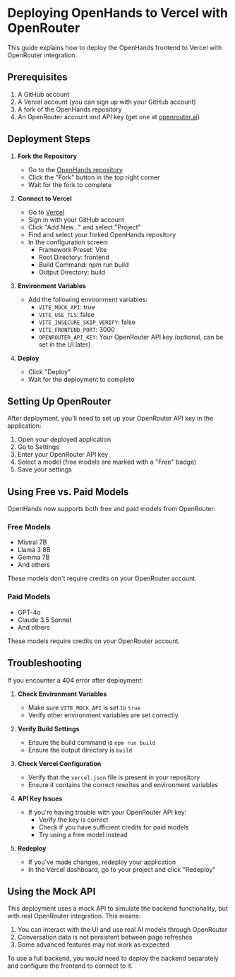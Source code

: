 # Deploying OpenHands to Vercel with OpenRouter

This guide explains how to deploy the OpenHands frontend to Vercel with OpenRouter integration.

## Prerequisites

1. A GitHub account
2. A Vercel account (you can sign up with your GitHub account)
3. A fork of the OpenHands repository
4. An OpenRouter account and API key (get one at [openrouter.ai](https://openrouter.ai/keys))

## Deployment Steps

1. **Fork the Repository**
   - Go to the [OpenHands repository](https://github.com/All-Hands-AI/OpenHands)
   - Click the "Fork" button in the top right corner
   - Wait for the fork to complete

2. **Connect to Vercel**
   - Go to [Vercel](https://vercel.com/)
   - Sign in with your GitHub account
   - Click "Add New..." and select "Project"
   - Find and select your forked OpenHands repository
   - In the configuration screen:
     - Framework Preset: Vite
     - Root Directory: frontend
     - Build Command: npm run build
     - Output Directory: build

3. **Environment Variables**
   - Add the following environment variables:
     - `VITE_MOCK_API`: true
     - `VITE_USE_TLS`: false
     - `VITE_INSECURE_SKIP_VERIFY`: false
     - `VITE_FRONTEND_PORT`: 3000
     - `OPENROUTER_API_KEY`: Your OpenRouter API key (optional, can be set in the UI later)

4. **Deploy**
   - Click "Deploy"
   - Wait for the deployment to complete

## Setting Up OpenRouter

After deployment, you'll need to set up your OpenRouter API key in the application:

1. Open your deployed application
2. Go to Settings
3. Enter your OpenRouter API key
4. Select a model (free models are marked with a "Free" badge)
5. Save your settings

## Using Free vs. Paid Models

OpenHands now supports both free and paid models from OpenRouter:

### Free Models
- Mistral 7B
- Llama 3 8B
- Gemma 7B
- And others

These models don't require credits on your OpenRouter account.

### Paid Models
- GPT-4o
- Claude 3.5 Sonnet
- And others

These models require credits on your OpenRouter account.

## Troubleshooting

If you encounter a 404 error after deployment:

1. **Check Environment Variables**
   - Make sure `VITE_MOCK_API` is set to `true`
   - Verify other environment variables are set correctly

2. **Verify Build Settings**
   - Ensure the build command is `npm run build`
   - Ensure the output directory is `build`

3. **Check Vercel Configuration**
   - Verify that the `vercel.json` file is present in your repository
   - Ensure it contains the correct rewrites and environment variables

4. **API Key Issues**
   - If you're having trouble with your OpenRouter API key:
     - Verify the key is correct
     - Check if you have sufficient credits for paid models
     - Try using a free model instead

5. **Redeploy**
   - If you've made changes, redeploy your application
   - In the Vercel dashboard, go to your project and click "Redeploy"

## Using the Mock API

This deployment uses a mock API to simulate the backend functionality, but with real OpenRouter integration. This means:

1. You can interact with the UI and use real AI models through OpenRouter
2. Conversation data is not persistent between page refreshes
3. Some advanced features may not work as expected

To use a full backend, you would need to deploy the backend separately and configure the frontend to connect to it.
